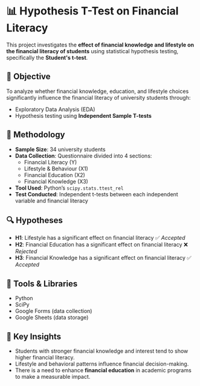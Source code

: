 # 📊 Hypothesis T-Test on Financial Literacy

This project investigates the **effect of financial knowledge and lifestyle on the financial literacy of students** using statistical hypothesis testing, specifically the **Student's t-test**.

## 📌 Objective

To analyze whether financial knowledge, education, and lifestyle choices significantly influence the financial literacy of university students through:
- Exploratory Data Analysis (EDA)
- Hypothesis testing using **Independent Sample T-tests**

## 🧪 Methodology

- **Sample Size**: 34 university students  
- **Data Collection**: Questionnaire divided into 4 sections:
  - Financial Literacy (Y)
  - Lifestyle & Behaviour (X1)
  - Financial Education (X2)
  - Financial Knowledge (X3)  
- **Tool Used**: Python’s `scipy.stats.ttest_rel`  
- **Test Conducted**: Independent t-tests between each independent variable and financial literacy

## 🔍 Hypotheses

- **H1**: Lifestyle has a significant effect on financial literacy ✅ *Accepted*
- **H2**: Financial Education has a significant effect on financial literacy ❌ *Rejected*
- **H3**: Financial Knowledge has a significant effect on financial literacy ✅ *Accepted*


## 🧠 Tools & Libraries

- Python
- SciPy
- Google Forms (data collection)
- Google Sheets (data storage)

## 📌 Key Insights

- Students with stronger financial knowledge and interest tend to show higher financial literacy.
- Lifestyle and behavioral patterns influence financial decision-making.
- There is a need to enhance **financial education** in academic programs to make a measurable impact.

